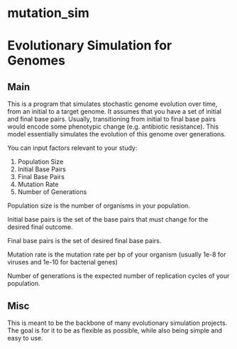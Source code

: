 # mutation_sim
# Evolutionary Simulation for Genomes

## Main
This is a program that simulates stochastic genome evolution over time, from an initial to a target genome. 
It assumes that you have a set of initial and final base pairs. Usually, transitioning from initial to final base pairs would encode some phenotypic change (e.g. antibiotic resistance).
This model essentially simulates the evolution of this genome over generations.

You can input factors relevant to your study:
1. Population Size
2. Initial Base Pairs
3. Final Base Pairs
4. Mutation Rate
5. Number of Generations

Population size is the number of organisms in your population.

Initial base pairs is the set of the base pairs that must change for the desired final outcome.

Final base pairs is the set of desired final base pairs.

Mutation rate is the mutation rate per bp of your organism (usually 1e-8 for viruses and 1e-10 for bacterial genes)

Number of generations is the expected number of replication cycles of your population.

## Misc
This is meant to be the backbone of many evolutionary simulation projects. The goal is for it to be as flexible as possible, while also being simple and easy to use.


